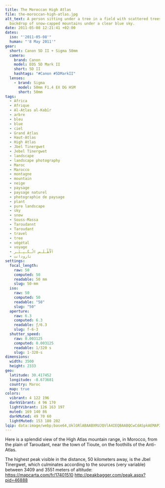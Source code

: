 ```yaml
---
title: The Moroccan High Atlas
file: the-moroccan-high-atlas.jpg
alt_text: A person sitting under a tree in a field with scattered trees and a
  backdrop of snow-capped mountains under a clear blue sky.
date: 2011-05-08 12:21:41 +02:00
dates:
  iso: "'2011-05-08'"
  human: "'8 May 2011'"
gear:
  short: Canon 5D II + Sigma 50mm
  camera:
    brand: Canon
    model: EOS 5D Mark II
    short: 5D II
    hashtags: "#Canon #5DMarkII"
  lenses:
    - brand: Sigma
      model: 50mm F1.4 EX DG HSM
      short: 50mm
tags:
  - Africa
  - Afrique
  - Al-Aṭlas al-Kabīr
  - arbre
  - bleu
  - blue
  - ciel
  - Grand Atlas
  - Haut-Atlas
  - High Atlas
  - Jbel Tinergwet
  - Jebel Tinergwet
  - landscape
  - landscape photography
  - Maroc
  - Marocco
  - montagne
  - mountain
  - neige
  - paysage
  - paysage naturel
  - photographie de paysage
  - plant
  - pure landscape
  - sky
  - snow
  - Souss-Massa
  - Taroudannt
  - Taroudant
  - travel
  - tree
  - végétal
  - voyage
  - اَلْأَطْـلَـس الْـكَـبِـيْـر
  - تارودانت
settings:
  focal_length:
    raw: 50
    computed: 50
    readable: 50 mm
    slug: 50-mm
  iso:
    raw: 50
    computed: 50
    readable: "50"
    slug: "50"
  aperture:
    raw: 6.3
    computed: 6.3
    readable: ƒ/6.3
    slug: f-6-3
  shutter_speed:
    raw: 0.003125
    computed: 0.003125
    readable: 1/320 s
    slug: 1-320-s
dimensions:
  width: 3500
  height: 2333
geo:
  latitude: 30.417452
  longitude: -8.673681
  country: Maroc
  map: true
colors:
  vibrant: 4 122 196
  darkVibrant: 4 96 170
  lightVibrant: 126 163 197
  muted: 169 140 86
  darkMuted: 49 70 60
  lightMuted: 153 180 202
lqip: data:image/webp;base64,UklGRlABAABXRUJQVlA4IEQBAABQCwCdASpkAEMAP3GmzF00v725rbIrM/AuCUAZC+owBPYp046XOjgfcwnmwQYntXQLcONbrgwNLisMRyuwvtfe0Dlwxtaee5nX1TQKSF8ETbL+azSsTAxFB05YJRlASLyeogAA+de7BcBIvWnDcS6q8OEud9UMsMjKGWNEW2m1aKboZ5wNvE5bAKhaIXKdVesBJG5MbMUDd0RNs9Ii5b1ZLA38xZL6J2KXMuZ35d+Paj/isbVXLuRQ3taciZDwguMOTeWPNDt/OcWWmWBhLKc3pYN/vgGyUMRyAzEkEoBCirYFVdT5of3EVBNqfORnm6iXvsM4BiR7mPIOO/uXeK+pdb3MEbeqQ047jXqpJv/KZ73MEsu/cBiK91SUjwmg8r0IgntZz7ruLJkdsWDfDVyIx3+w39rMbdJUArL5N5ntnTBgAAA=
---
```


Here is a splendid view of the High Atlas mountain range, in Morocco, from the plain of Taroudant, near the town of Tioute, on the foothills of the Anti-Atlas.

The highest peak visible in the distance, 50 kilometers away, is the Jbel Tinergwet, which culminates according to the sources (very variable) between 3409 and 3551 meters of altitude: https://mapcarta.com/fr/17401510 http://peakbagger.com/peak.aspx?pid=46888
